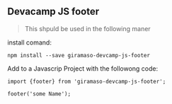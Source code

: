 ## Devacamp JS footer

> This shpuld be used in the following maner

install comand:

```
npm install --save giramaso-devcamp-js-footer
```

Add to a Javascrip Project with the followong code:

```javascrip
import {footer} from 'giramaso-devcamp-js-footer';

footer('some Name');
```